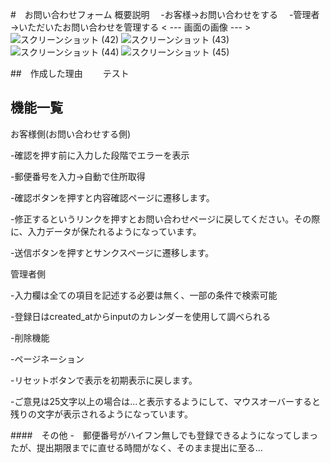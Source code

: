 #　お問い合わせフォーム
概要説明
　-お客様→お問い合わせをする
　-管理者→いただいたお問い合わせを管理する
 < --- 画面の画像 --- >
 ![スクリーンショット (42)](https://user-images.githubusercontent.com/113238642/220021626-6b2606fe-ee2f-439d-a7d6-627701819b36.png)
![スクリーンショット (43)](https://user-images.githubusercontent.com/113238642/220021760-98a9e884-1d08-43f5-a953-075a9a0d9725.png)
![スクリーンショット (44)](https://user-images.githubusercontent.com/113238642/220029167-c1278bcf-1bcb-4206-a0b6-8d7a642bf96e.png)
![スクリーンショット (45)](https://user-images.githubusercontent.com/113238642/220021814-b0ebe3df-0954-4406-afe4-110facfadff7.png)

##　作成した理由
　　テスト
  
##  機能一覧

お客様側(お問い合わせする側)

-確認を押す前に入力した段階でエラーを表示

-郵便番号を入力→自動で住所取得

-確認ボタンを押すと内容確認ページに遷移します。

-修正するというリンクを押すとお問い合わせページに戻してください。その際に、入力データが保たれるようになっています。

-送信ボタンを押すとサンクスページに遷移します。

管理者側

-入力欄は全ての項目を記述する必要は無く、一部の条件で検索可能

-登録日はcreated_atからinputのカレンダーを使用して調べられる

-削除機能

-ページネーション

-リセットボタンで表示を初期表示に戻します。

-ご意見は25文字以上の場合は...と表示するようにして、マウスオーバーすると残りの文字が表示されるようになっています。



####　その他
-　郵便番号がハイフン無しでも登録できるようになってしまったが、提出期限までに直せる時間がなく、そのまま提出に至る…
